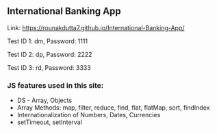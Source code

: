 ## International Banking App
Link: https://rounakdutta7.github.io/International-Banking-App/

Test ID 1: dm, Password: 1111

Test ID 2: dp, Password: 2222

Test ID 3: rd, Password: 3333

### JS features used in this site:
* DS - Array, Objects
* Array Methods: map, filter, reduce, find, flat, flatMap, sort, findIndex
* Internationalization of Numbers, Dates, Currencies
* setTimeout, setInterval
 
